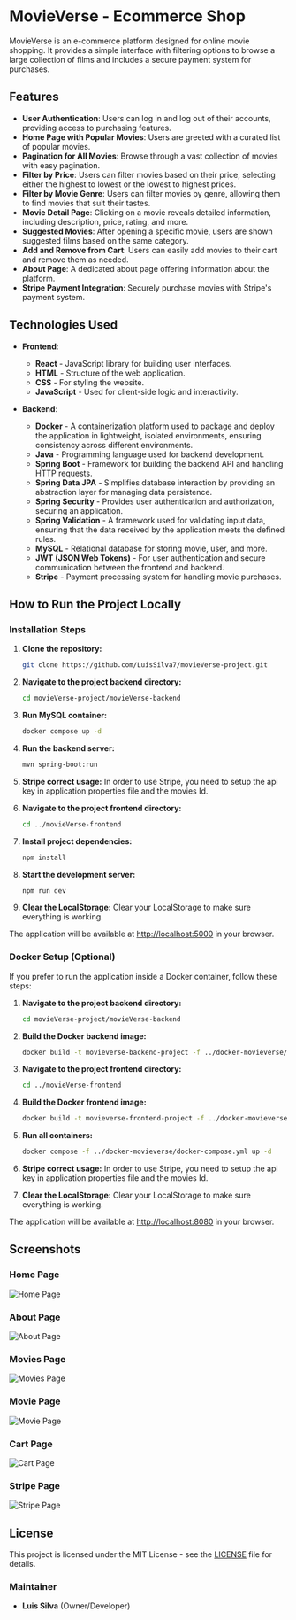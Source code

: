 # MovieVerse - Ecommerce Shop

MovieVerse is an e-commerce platform designed for online movie shopping. It provides a simple interface with filtering options to browse a large collection of films and includes a secure payment system for purchases.

## Features

- **User Authentication**: Users can log in and log out of their accounts, providing access to purchasing features.
- **Home Page with Popular Movies**: Users are greeted with a curated list of popular movies.
- **Pagination for All Movies**: Browse through a vast collection of movies with easy pagination.
- **Filter by Price**: Users can filter movies based on their price, selecting either the highest to lowest or the lowest to highest prices.
- **Filter by Movie Genre**: Users can filter movies by genre, allowing them to find movies that suit their tastes.
- **Movie Detail Page**: Clicking on a movie reveals detailed information, including description, price, rating, and more.
- **Suggested Movies**: After opening a specific movie, users are shown suggested films based on the same category.
- **Add and Remove from Cart**: Users can easily add movies to their cart and remove them as needed.
- **About Page**: A dedicated about page offering information about the platform.
- **Stripe Payment Integration**: Securely purchase movies with Stripe's payment system.

## Technologies Used

- **Frontend**:
  - **React** - JavaScript library for building user interfaces.
  - **HTML** - Structure of the web application.
  - **CSS** - For styling the website.
  - **JavaScript** - Used for client-side logic and interactivity.

- **Backend**:
  - **Docker** - A containerization platform used to package and deploy the application in lightweight, isolated environments, ensuring consistency across different environments.
  - **Java** - Programming language used for backend development.
  - **Spring Boot** - Framework for building the backend API and handling HTTP requests.
  - **Spring Data JPA** - Simplifies database interaction by providing an abstraction layer for managing data persistence.
  - **Spring Security** - Provides user authentication and authorization, securing an application.
  - **Spring Validation** - A framework used for validating input data, ensuring that the data received by the application meets the defined rules.
  - **MySQL** - Relational database for storing movie, user, and more.
  - **JWT (JSON Web Tokens)** - For user authentication and secure communication between the frontend and backend.
  - **Stripe** - Payment processing system for handling movie purchases.

## How to Run the Project Locally

### Installation Steps

1. **Clone the repository:**

   ```bash
   git clone https://github.com/LuisSilva7/movieVerse-project.git
   ```

2. **Navigate to the project backend directory:**

   ```bash
   cd movieVerse-project/movieVerse-backend
   ```

3. **Run MySQL container:**

   ```bash
   docker compose up -d
   ```

4. **Run the backend server:**

   ```bash
   mvn spring-boot:run
   ```

5. **Stripe correct usage:**
   In order to use Stripe, you need to setup the api key in application.properties file and the movies Id.

6. **Navigate to the project frontend directory:**

   ```bash
   cd ../movieVerse-frontend
   ```

7. **Install project dependencies:**

   ```bash
   npm install
   ```

8. **Start the development server:**

   ```bash
   npm run dev
   ```

9. **Clear the LocalStorage:**
   Clear your LocalStorage to make sure everything is working.

The application will be available at [http://localhost:5000](http://localhost:5000) in your browser.

### Docker Setup (Optional)

If you prefer to run the application inside a Docker container, follow these steps:

1. **Navigate to the project backend directory:**

   ```bash
   cd movieVerse-project/movieVerse-backend
   ```

2. **Build the Docker backend image:**

   ```bash
   docker build -t movieverse-backend-project -f ../docker-movieverse/backend/Dockerfile .
   ```

3. **Navigate to the project frontend directory:**

   ```bash
   cd ../movieVerse-frontend
   ```

4. **Build the Docker frontend image:**

   ```bash
   docker build -t movieverse-frontend-project -f ../docker-movieverse/frontend/Dockerfile .
   ```

5. **Run all containers:**

   ```bash
   docker compose -f ../docker-movieverse/docker-compose.yml up -d
   ```

6. **Stripe correct usage:**
   In order to use Stripe, you need to setup the api key in application.properties file and the movies Id.

7. **Clear the LocalStorage:**
   Clear your LocalStorage to make sure everything is working.

The application will be available at [http://localhost:8080](http://localhost:8080) in your browser.

## Screenshots

### Home Page

![Home Page](screenshots/home.jpg)

### About Page

![About Page](screenshots/about.jpg)

### Movies Page

![Movies Page](screenshots/movies.jpg)

### Movie Page

![Movie Page](screenshots/movie.jpg)

### Cart Page

![Cart Page](screenshots/cart.jpg)

### Stripe Page

![Stripe Page](screenshots/stripe.jpg)

## License

This project is licensed under the MIT License - see the [LICENSE](./LICENSE) file for details.

### Maintainer

- **Luis Silva** (Owner/Developer)
